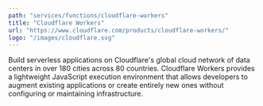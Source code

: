 ```yaml
---
path: "services/functions/cloudflare-workers"
title: "Cloudflare Workers"
url: "https://www.cloudflare.com/products/cloudflare-workers/"
logo: "/images/cloudflare.svg"
---
```


Build serverless applications on Cloudflare's global cloud network of data centers in over 180 cities across 80 countries. Cloudflare Workers provides a lightweight JavaScript execution environment that allows developers to augment existing applications or create entirely new ones without configuring or maintaining infrastructure.
